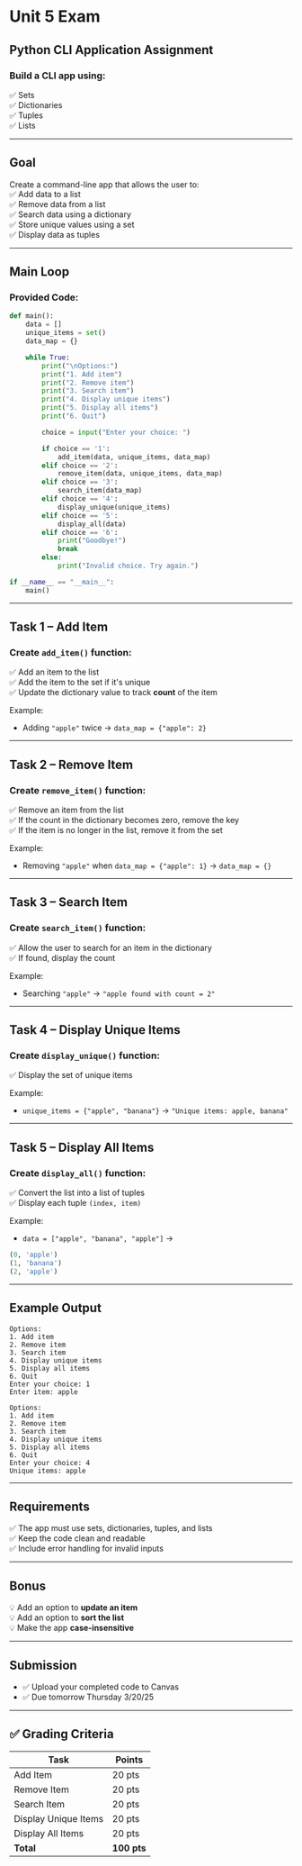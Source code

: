 # Unit 5 Exam

## Python CLI Application Assignment  
### Build a CLI app using:  
✅ Sets  
✅ Dictionaries  
✅ Tuples  
✅ Lists  

---

## Goal  
Create a command-line app that allows the user to:  
✅ Add data to a list  
✅ Remove data from a list  
✅ Search data using a dictionary  
✅ Store unique values using a set  
✅ Display data as tuples  

---

## Main Loop  
### Provided Code:  
```python
def main():
    data = []
    unique_items = set()
    data_map = {}

    while True:
        print("\nOptions:")
        print("1. Add item")
        print("2. Remove item")
        print("3. Search item")
        print("4. Display unique items")
        print("5. Display all items")
        print("6. Quit")

        choice = input("Enter your choice: ")

        if choice == '1':
            add_item(data, unique_items, data_map)
        elif choice == '2':
            remove_item(data, unique_items, data_map)
        elif choice == '3':
            search_item(data_map)
        elif choice == '4':
            display_unique(unique_items)
        elif choice == '5':
            display_all(data)
        elif choice == '6':
            print("Goodbye!")
            break
        else:
            print("Invalid choice. Try again.")

if __name__ == "__main__":
    main()
```

---

## Task 1 – Add Item  
### Create `add_item()` function:  
✅ Add an item to the list  
✅ Add the item to the set if it's unique  
✅ Update the dictionary value to track **count** of the item  

Example:  
- Adding `"apple"` twice → `data_map = {"apple": 2}`  

---

## Task 2 – Remove Item  
### Create `remove_item()` function:  
✅ Remove an item from the list  
✅ If the count in the dictionary becomes zero, remove the key  
✅ If the item is no longer in the list, remove it from the set  

Example:  
- Removing `"apple"` when `data_map = {"apple": 1}` → `data_map = {}`  

---

## Task 3 – Search Item  
### Create `search_item()` function:  
✅ Allow the user to search for an item in the dictionary  
✅ If found, display the count  

Example:  
- Searching `"apple"` → `"apple found with count = 2"`  

---

## Task 4 – Display Unique Items  
### Create `display_unique()` function:  
✅ Display the set of unique items  

Example:  
- `unique_items = {"apple", "banana"}` → `"Unique items: apple, banana"`  

---

## Task 5 – Display All Items  
### Create `display_all()` function:  
✅ Convert the list into a list of tuples  
✅ Display each tuple `(index, item)`  

Example:  
- `data = ["apple", "banana", "apple"]` →  
```python
(0, 'apple')  
(1, 'banana')  
(2, 'apple')  
```  

---

## Example Output  
```plaintext
Options:
1. Add item
2. Remove item
3. Search item
4. Display unique items
5. Display all items
6. Quit
Enter your choice: 1
Enter item: apple

Options:
1. Add item
2. Remove item
3. Search item
4. Display unique items
5. Display all items
6. Quit
Enter your choice: 4
Unique items: apple
```

---

## Requirements  
✅ The app must use sets, dictionaries, tuples, and lists  
✅ Keep the code clean and readable  
✅ Include error handling for invalid inputs  

---

## Bonus  
💡 Add an option to **update an item**  
💡 Add an option to **sort the list**  
💡 Make the app **case-insensitive**  

---

## Submission  
- ✅ Upload your completed code to Canvas  
- ✅ Due tomorrow Thursday 3/20/25  

---

## ✅ Grading Criteria  

| Task | Points |
|-------|--------|
| Add Item | 20 pts |
| Remove Item | 20 pts |
| Search Item | 20 pts |
| Display Unique Items | 20 pts |
| Display All Items | 20 pts |
| **Total** | **100 pts** |
